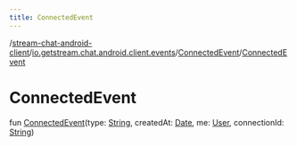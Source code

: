 ```yaml
---
title: ConnectedEvent
---
```

/[stream-chat-android-client](../../index.md)/[io.getstream.chat.android.client.events](../index.md)/[ConnectedEvent](index.md)/[ConnectedEvent](ConnectedEvent.md)  
  
  
  
# ConnectedEvent  
fun [ConnectedEvent](ConnectedEvent.md)(type: [String](https://kotlinlang.org/api/latest/jvm/stdlib/kotlin/-string/index.html), createdAt: [Date](https://developer.android.com/reference/kotlin/java/util/Date.html), me: [User](../../io.getstream.chat.android.client.models/User/index.md), connectionId: [String](https://kotlinlang.org/api/latest/jvm/stdlib/kotlin/-string/index.html))
